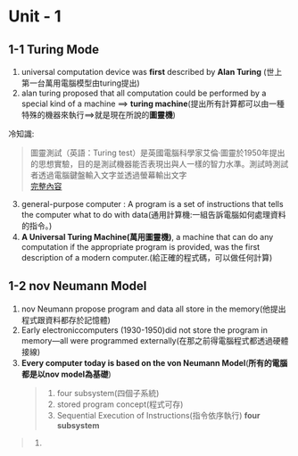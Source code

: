 # Unit - 1

## 1-1 Turing Mode

1. universal computation  device was **first** described by **Alan Turing**  (世上第一台萬用電腦模型由turing提出)  
2. alan turing proposed that all computation could be performed by a special kind of a machine ==> **turing machine**(提出所有計算都可以由一種特殊的機器來執行==>就是現在所說的**圖靈機**)

冷知識:  
>圖靈測試（英語：Turing test）是英國電腦科學家艾倫·圖靈於1950年提出的思想實驗，目的是測試機器能否表現出與人一樣的智力水準。測試時測試者透過電腦鍵盤輸入文字並透過螢幕輸出文字  
[完整內容](https://zh.wikipedia.org/zh-tw/%E5%9B%BE%E7%81%B5%E6%B5%8B%E8%AF%95)

3. general-purpose computer : A program is a set of instructions that tells the computer what to do with data(通用計算機:一組告訴電腦如何處理資料的指令。)
4. **A Universal Turing Machine(萬用圖靈機)**, a machine that can do any computation if the appropriate program is provided, was the first description of a modern computer.(給正確的程式碼，可以做任何計算)


## 1-2 nov Neumann Model 
1. nov Neumann propose program and data all store in the memory(他提出程式跟資料都存於記憶體)
2. Early electroniccomputers (1930-1950)did not store the program in memory—all were programmed externally(在那之前得電腦程式都透過硬體接線)
3. **Every computer today is based on the von Neumann Model**(**所有的電腦都是以nov model為基礎**)
   >1. four subsystem(四個子系統)
   >2. stored program concept(程式可存)
   >3. Sequential Execution of Instructions(指令依序執行)
**four subsystem**
>1. 
